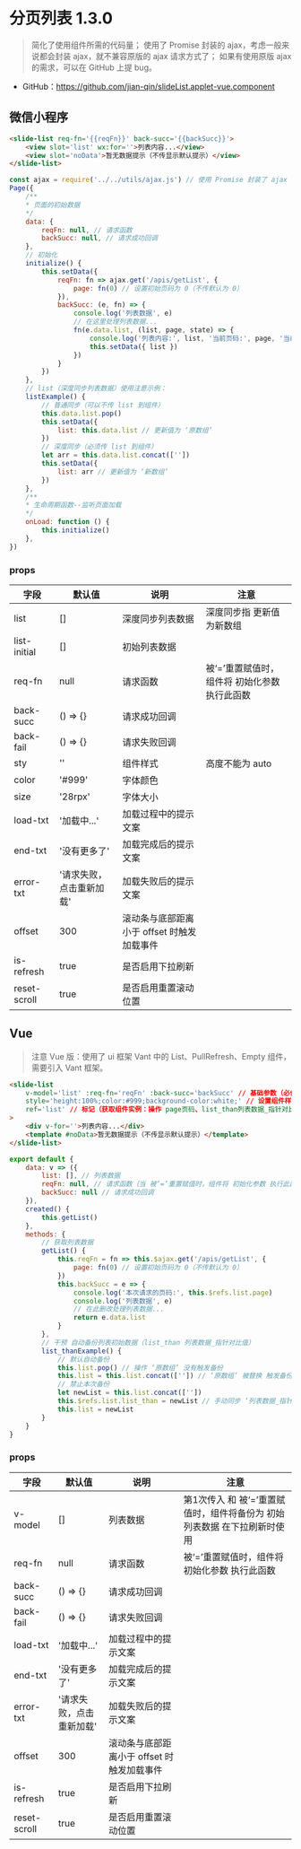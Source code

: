 # 分页列表 1.3.0

> 简化了使用组件所需的代码量；
使用了 Promise 封装的 ajax，考虑一般来说都会封装 ajax，就不兼容原版的 ajax 请求方式了；
如果有使用原版 ajax 的需求，可以在 GitHub 上提 bug。

- GitHub：<https://github.com/jian-qin/slideList.applet-vue.component>



## 微信小程序

```html
<slide-list req-fn='{{reqFn}}' back-succ='{{backSucc}}'>
    <view slot='list' wx:for=''>列表内容...</view>
    <view slot='noData'>暂无数据提示（不传显示默认提示）</view>
</slide-list>
```

```javascript
const ajax = require('../../utils/ajax.js') // 使用 Promise 封装了 ajax 方法
Page({
    /**
    * 页面的初始数据
    */
    data: {
        reqFn: null, // 请求函数
        backSucc: null, // 请求成功回调
    },
    // 初始化
    initialize() {
        this.setData({
            reqFn: fn => ajax.get('/apis/getList', {
                page: fn(0) // 设置初始页码为 0（不传默认为 0）
            }),
            backSucc: (e, fn) => {
                console.log('列表数据', e)
                // 在这里处理列表数据...
                fn(e.data.list, (list, page, state) => {
                    console.log('列表内容:', list, '当前页码:', page, '当前加载状态:', state)
                    this.setData({ list })
                })
            }
        })
    },
    // list（深度同步列表数据）使用注意示例：
    listExample() {
        // 普通同步（可以不传 list 到组件）
        this.data.list.pop()
        this.setData({
            list: this.data.list // 更新值为 ‘原数组’
        })
        // 深度同步（必须传 list 到组件）
        let arr = this.data.list.concat([''])
        this.setData({
            list: arr // 更新值为 ‘新数组’
        })
    },
    /**
    * 生命周期函数--监听页面加载
    */
    onLoad: function () {
        this.initialize()
    },
})
```

### props

| 字段 | 默认值 | 说明 | 注意 |
| - | - | - | - |
| list | [] | 深度同步列表数据 | 深度同步指 更新值为新数组 |
| list-initial | [] | 初始列表数据 |
| req-fn | null | 请求函数 | 被‘=’重置赋值时，组件将 初始化参数 执行此函数 |
| back-succ | () => {} | 请求成功回调 |
| back-fail | () => {} | 请求失败回调 |
| sty | '' | 组件样式 | 高度不能为 auto |
| color | '#999' | 字体颜色 |
| size | '28rpx' | 字体大小 |
| load-txt | '加载中...' | 加载过程中的提示文案 |
| end-txt | '没有更多了' | 加载完成后的提示文案 |
| error-txt | '请求失败，点击重新加载' | 加载失败后的提示文案 |
| offset | 300 | 滚动条与底部距离小于 offset 时触发加载事件 |
| is-refresh | true | 是否启用下拉刷新 |
| reset-scroll | true | 是否启用重置滚动位置 |



## Vue

> 注意 Vue 版：使用了 ui 框架 Vant 中的 List、PullRefresh、Empty 组件，需要引入 Vant 框架。

```html
<slide-list 
    v-model='list' :req-fn='reqFn' :back-succ='backSucc' // 基础参数（必传）
    style='height:100%;color:#999;background-color:white;' // 设置组件样式（默认 高100% 文字颜色#999）*注意：高度不能为 auto
    ref='list' // 标记（获取组件实例：操作 page页码、list_than列表数据_指针对比值）
>
    <div v-for=''>列表内容...</div>
    <template #noData>暂无数据提示（不传显示默认提示）</template>
</slide-list>
```

```javascript
export default {
    data: v => ({
        list: [], // 列表数据
        reqFn: null, // 请求函数（当 被‘=’重置赋值时，组件将 初始化参数 执行此函数）
        backSucc: null // 请求成功回调
    }),
    created() {
        this.getList()
    },
    methods: {
        // 获取列表数据
        getList() {
            this.reqFn = fn => this.$ajax.get('/apis/getList', {
                page: fn(0) // 设置初始页码为 0（不传默认为 0）
            })
            this.backSucc = e => {
                console.log('本次请求的页码:', this.$refs.list.page)
                console.log('列表数据', e)
                // 在此删改处理列表数据...
                return e.data.list
            }
        },
        // 干预 自动备份列表初始数据（list_than 列表数据_指针对比值）
        list_thanExample() {
            // 默认自动备份
            this.list.pop() // 操作 ‘原数组’ 没有触发备份
            this.list = this.list.concat(['']) // ‘原数组’ 被替换 触发备份
            // 禁止本次备份
            let newList = this.list.concat([''])
            this.$refs.list.list_than = newList // 手动同步 ‘列表数据_指针对比值’ 使本次备份失效
            this.list = newList
        }
    }
}
```

### props

| 字段 | 默认值 | 说明 | 注意 |
| - | - | - | - |
| v-model | [] | 列表数据 | 第1次传入 和 被‘=’重置赋值时，组件将备份为 初始列表数据 在下拉刷新时使用 |
| req-fn | null | 请求函数 | 被‘=’重置赋值时，组件将 初始化参数 执行此函数 |
| back-succ | () => {} | 请求成功回调 |
| back-fail | () => {} | 请求失败回调 |
| load-txt | '加载中...' | 加载过程中的提示文案 |
| end-txt | '没有更多了' | 加载完成后的提示文案 |
| error-txt | '请求失败，点击重新加载' | 加载失败后的提示文案 |
| offset | 300 | 滚动条与底部距离小于 offset 时触发加载事件 |
| is-refresh | true | 是否启用下拉刷新 |
| reset-scroll | true | 是否启用重置滚动位置 |
